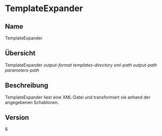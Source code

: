 ﻿# TemplateExpander

## Name

TemplateExpander

## Übersicht

TemplateExpander _output-format_ _templates-directory_ _xml-path_ _output-path_ _parameters-path_

## Beschreibung

TemplateExpander liest eine XML-Datei und transformiert sie anhand der angegebenen Schablonen.

## Version

6